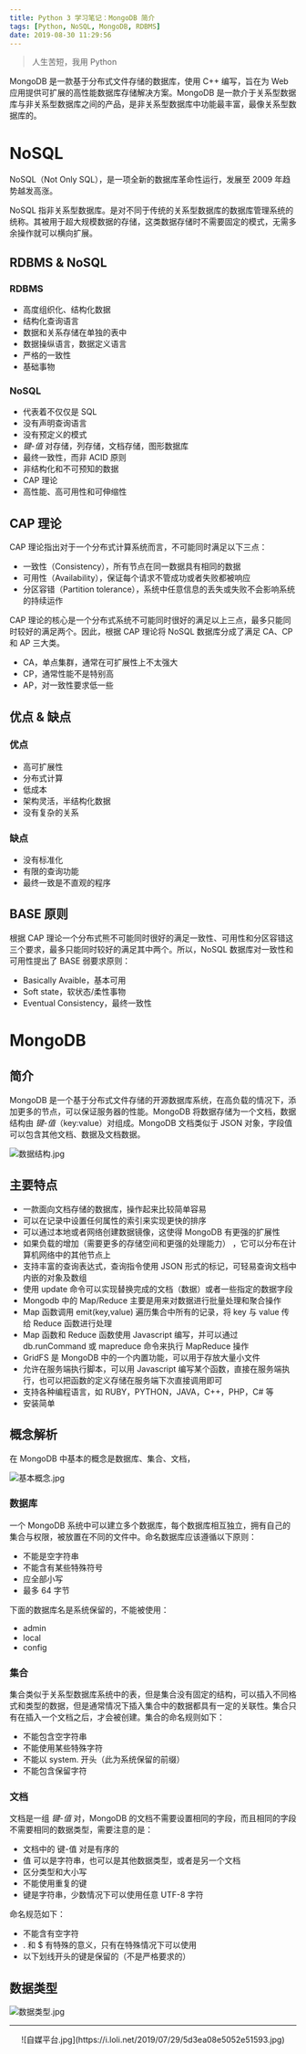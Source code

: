 ```yaml
---
title: Python 3 学习笔记：MongoDB 简介
tags: [Python, NoSQL, MongoDB, RDBMS]
date: 2019-08-30 11:29:56
---
```


> 人生苦短，我用 Python

MongoDB 是一款基于分布式文件存储的数据库，使用 C++ 编写，旨在为 Web 应用提供可扩展的高性能数据库存储解决方案。MongoDB 是一款介于关系型数据库与非关系型数据库之间的产品，是非关系型数据库中功能最丰富，最像关系型数据库的。

# NoSQL

NoSQL（Not Only SQL），是一项全新的数据库革命性运行，发展至 2009 年趋势越发高涨。

NoSQL 指非关系型数据库。是对不同于传统的关系型数据库的数据库管理系统的统称。其被用于超大规模数据的存储，这类数据存储时不需要固定的模式，无需多余操作就可以横向扩展。

## RDBMS & NoSQL

### RDBMS

- 高度组织化、结构化数据
- 结构化查询语言
- 数据和关系存储在单独的表中
- 数据操纵语言，数据定义语言
- 严格的一致性
- 基础事物

### NoSQL

- 代表着不仅仅是 SQL
- 没有声明查询语言
- 没有预定义的模式
- *键-值* 对存储，列存储，文档存储，图形数据库
- 最终一致性，而非 ACID 原则
- 非结构化和不可预知的数据
- CAP 理论
- 高性能、高可用性和可伸缩性

## CAP 理论

CAP 理论指出对于一个分布式计算系统而言，不可能同时满足以下三点：

- 一致性（Consistency），所有节点在同一数据具有相同的数据
- 可用性（Availability），保证每个请求不管成功或者失败都被响应
- 分区容错（Partition tolerance），系统中任意信息的丢失或失败不会影响系统的持续运作

CAP 理论的核心是一个分布式系统不可能同时很好的满足以上三点，最多只能同时较好的满足两个。因此，根据 CAP 理论将 NoSQL 数据库分成了满足 CA、CP 和 AP 三大类。

- CA，单点集群，通常在可扩展性上不太强大
- CP，通常性能不是特别高
- AP，对一致性要求低一些

## 优点 & 缺点

### 优点

- 高可扩展性
- 分布式计算
- 低成本
- 架构灵活，半结构化数据
- 没有复杂的关系

### 缺点

- 没有标准化
- 有限的查询功能
- 最终一致是不直观的程序

## BASE 原则

根据 CAP 理论一个分布式熊不可能同时很好的满足一致性、可用性和分区容错这三个要求，最多只能同时较好的满足其中两个。所以，NoSQL 数据库对一致性和可用性提出了 BASE 弱要求原则：

- Basically Avaible，基本可用
- Soft state，软状态/柔性事物
- Eventual Consistency，最终一致性

# MongoDB

## 简介

MongoDB 是一个基于分布式文件存储的开源数据库系统，在高负载的情况下，添加更多的节点，可以保证服务器的性能。MongoDB 将数据存储为一个文档，数据结构由 *键-值*（key:value）对组成。MongoDB 文档类似于 JSON 对象，字段值可以包含其他文档、数据及文档数据。

![数据结构.jpg](https://i.loli.net/2019/08/30/pr6PEhqWCBM8aSn.jpg)

## 主要特点

- 一款面向文档存储的数据库，操作起来比较简单容易
- 可以在记录中设置任何属性的索引来实现更快的排序
- 可以通过本地或者网络创建数据镜像，这使得 MongoDB 有更强的扩展性
- 如果负载的增加（需要更多的存储空间和更强的处理能力） ，它可以分布在计算机网络中的其他节点上
- 支持丰富的查询表达式，查询指令使用 JSON 形式的标记，可轻易查询文档中内嵌的对象及数组
- 使用 update 命令可以实现替换完成的文档（数据）或者一些指定的数据字段 
- Mongodb 中的 Map/Reduce 主要是用来对数据进行批量处理和聚合操作
- Map 函数调用 emit(key,value) 遍历集合中所有的记录，将 key 与 value 传给 Reduce 函数进行处理
- Map 函数和 Reduce 函数使用 Javascript 编写，并可以通过 db.runCommand 或 mapreduce 命令来执行 MapReduce 操作
- GridFS 是 MongoDB 中的一个内置功能，可以用于存放大量小文件
- 允许在服务端执行脚本，可以用 Javascript 编写某个函数，直接在服务端执行，也可以把函数的定义存储在服务端下次直接调用即可
- 支持各种编程语言，如 RUBY，PYTHON，JAVA，C++，PHP，C# 等
- 安装简单

## 概念解析

在 MongoDB 中基本的概念是数据库、集合、文档，

![基本概念.jpg](https://i.loli.net/2019/08/30/PzoIjB9F37exWEt.jpg)

### 数据库

一个 MongoDB 系统中可以建立多个数据库，每个数据库相互独立，拥有自己的集合与权限，被放置在不同的文件中。命名数据库应该遵循以下原则：

- 不能是空字符串
- 不能含有某些特殊符号
- 应全部小写
- 最多 64 字节

下面的数据库名是系统保留的，不能被使用：

- admin
- local
- config

### 集合

集合类似于关系型数据库系统中的表，但是集合没有固定的结构，可以插入不同格式和类型的数据，但是通常情况下插入集合中的数据都具有一定的关联性。集合只有在插入一个文档之后，才会被创建。集合的命名规则如下：

- 不能包含空字符串
- 不能使用某些特殊字符
- 不能以 system. 开头（此为系统保留的前缀）
- 不能包含保留字符

### 文档

文档是一组 *键-值* 对，MongoDB 的文档不需要设置相同的字段，而且相同的字段不需要相同的数据类型，需要注意的是：

- 文档中的 键-值 对是有序的
- 值 可以是字符串，也可以是其他数据类型，或者是另一个文档
- 区分类型和大小写
- 不能使用重复的键
- 键是字符串，少数情况下可以使用任意 UTF-8 字符

命名规范如下：

- 不能含有空字符
- . 和 $ 有特殊的意义，只有在特殊情况下可以使用
- 以下划线开头的键是保留的（不是严格要求的）

## 数据类型

![数据类型.jpg](https://i.loli.net/2019/08/30/GiWAeH724OtKDVp.jpg)





------

<div align="center">
    ![自媒平台.jpg](https://i.loli.net/2019/07/29/5d3ea08e5052e51593.jpg)
</div>

